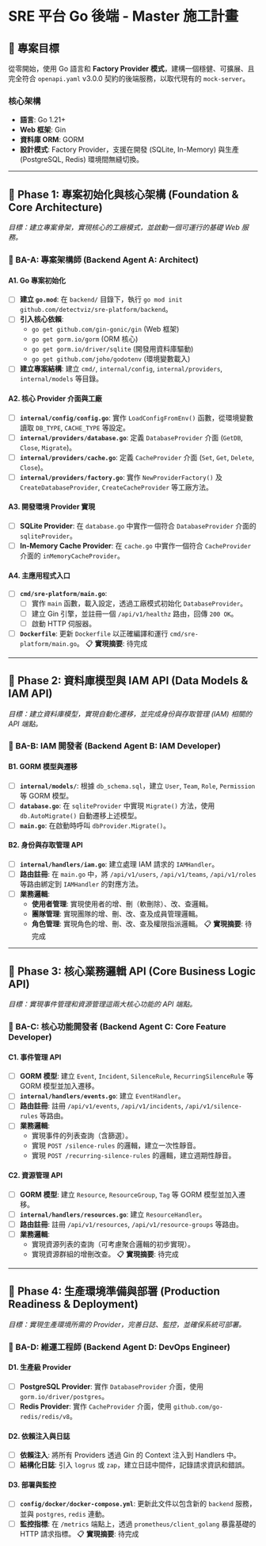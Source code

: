 # SRE 平台 Go 後端 - Master 施工計畫

## 🎯 專案目標
從零開始，使用 Go 語言和 **Factory Provider 模式**，建構一個穩健、可擴展、且完全符合 `openapi.yaml` v3.0.0 契約的後端服務，以取代現有的 `mock-server`。

### 核心架構
- **語言**: Go 1.21+
- **Web 框架**: Gin
- **資料庫 ORM**: GORM
- **設計模式**: Factory Provider，支援在開發 (SQLite, In-Memory) 與生產 (PostgreSQL, Redis) 環境間無縫切換。

---

## 🚀 Phase 1: 專案初始化與核心架構 (Foundation & Core Architecture)
*目標：建立專案骨架，實現核心的工廠模式，並啟動一個可運行的基礎 Web 服務。*

### 🤖 BA-A: 專案架構師 (Backend Agent A: Architect)

#### A1. Go 專案初始化
- [ ] **建立 `go.mod`**: 在 `backend/` 目錄下，執行 `go mod init github.com/detectviz/sre-platform/backend`。
- [ ] **引入核心依賴**:
  - `go get github.com/gin-gonic/gin` (Web 框架)
  - `go get gorm.io/gorm` (ORM 核心)
  - `go get gorm.io/driver/sqlite` (開發用資料庫驅動)
  - `go get github.com/joho/godotenv` (環境變數載入)
- [ ] **建立專案結構**: 建立 `cmd/`, `internal/config`, `internal/providers`, `internal/models` 等目錄。

#### A2. 核心 Provider 介面與工廠
- [ ] **`internal/config/config.go`**: 實作 `LoadConfigFromEnv()` 函數，從環境變數讀取 `DB_TYPE`, `CACHE_TYPE` 等設定。
- [ ] **`internal/providers/database.go`**: 定義 `DatabaseProvider` 介面 (`GetDB`, `Close`, `Migrate`)。
- [ ] **`internal/providers/cache.go`**: 定義 `CacheProvider` 介面 (`Set`, `Get`, `Delete`, `Close`)。
- [ ] **`internal/providers/factory.go`**: 實作 `NewProviderFactory()` 及 `CreateDatabaseProvider`, `CreateCacheProvider` 等工廠方法。

#### A3. 開發環境 Provider 實現
- [ ] **SQLite Provider**: 在 `database.go` 中實作一個符合 `DatabaseProvider` 介面的 `sqliteProvider`。
- [ ] **In-Memory Cache Provider**: 在 `cache.go` 中實作一個符合 `CacheProvider` 介面的 `inMemoryCacheProvider`。

#### A4. 主應用程式入口
- [ ] **`cmd/sre-platform/main.go`**:
  - [ ] 實作 `main` 函數，載入設定，透過工廠模式初始化 `DatabaseProvider`。
  - [ ] 建立 Gin 引擎，並註冊一個 `/api/v1/healthz` 路由，回傳 `200 OK`。
  - [ ] 啟動 HTTP 伺服器。
- [ ] **`Dockerfile`**: 更新 `Dockerfile` 以正確編譯和運行 `cmd/sre-platform/main.go`。
📋 **實現摘要**: 待完成

---

## 🚀 Phase 2: 資料庫模型與 IAM API (Data Models & IAM API)
*目標：建立資料庫模型，實現自動化遷移，並完成身份與存取管理 (IAM) 相關的 API 端點。*

### 🤖 BA-B: IAM 開發者 (Backend Agent B: IAM Developer)

#### B1. GORM 模型與遷移
- [ ] **`internal/models/`**: 根據 `db_schema.sql`，建立 `User`, `Team`, `Role`, `Permission` 等 GORM 模型。
- [ ] **`database.go`**: 在 `sqliteProvider` 中實現 `Migrate()` 方法，使用 `db.AutoMigrate()` 自動遷移上述模型。
- [ ] **`main.go`**: 在啟動時呼叫 `dbProvider.Migrate()`。

#### B2. 身份與存取管理 API
- [ ] **`internal/handlers/iam.go`**: 建立處理 IAM 請求的 `IAMHandler`。
- [ ] **路由註冊**: 在 `main.go` 中，將 `/api/v1/users`, `/api/v1/teams`, `/api/v1/roles` 等路由綁定到 `IAMHandler` 的對應方法。
- [ ] **業務邏輯**:
  - **使用者管理**: 實現使用者的增、刪（軟刪除）、改、查邏輯。
  - **團隊管理**: 實現團隊的增、刪、改、查及成員管理邏輯。
  - **角色管理**: 實現角色的增、刪、改、查及權限指派邏輯。
📋 **實現摘要**: 待完成

---

## 🚀 Phase 3: 核心業務邏輯 API (Core Business Logic API)
*目標：實現事件管理和資源管理這兩大核心功能的 API 端點。*

### 🤖 BA-C: 核心功能開發者 (Backend Agent C: Core Feature Developer)

#### C1. 事件管理 API
- [ ] **GORM 模型**: 建立 `Event`, `Incident`, `SilenceRule`, `RecurringSilenceRule` 等 GORM 模型並加入遷移。
- [ ] **`internal/handlers/events.go`**: 建立 `EventHandler`。
- [ ] **路由註冊**: 註冊 `/api/v1/events`, `/api/v1/incidents`, `/api/v1/silence-rules` 等路由。
- [ ] **業務邏輯**:
  - 實現事件的列表查詢（含篩選）。
  - 實現 `POST /silence-rules` 的邏輯，建立一次性靜音。
  - 實現 `POST /recurring-silence-rules` 的邏輯，建立週期性靜音。

#### C2. 資源管理 API
- [ ] **GORM 模型**: 建立 `Resource`, `ResourceGroup`, `Tag` 等 GORM 模型並加入遷移。
- [ ] **`internal/handlers/resources.go`**: 建立 `ResourceHandler`。
- [ ] **路由註冊**: 註冊 `/api/v1/resources`, `/api/v1/resource-groups` 等路由。
- [ ] **業務邏輯**:
  - 實現資源列表的查詢（可考慮聚合邏輯的初步實現）。
  - 實現資源群組的增刪改查。
📋 **實現摘要**: 待完成

---

## 🚀 Phase 4: 生產環境準備與部署 (Production Readiness & Deployment)
*目標：實現生產環境所需的 Provider，完善日誌、監控，並確保系統可部署。*

### 🤖 BA-D: 維運工程師 (Backend Agent D: DevOps Engineer)

#### D1. 生產級 Provider
- [ ] **PostgreSQL Provider**: 實作 `DatabaseProvider` 介面，使用 `gorm.io/driver/postgres`。
- [ ] **Redis Provider**: 實作 `CacheProvider` 介面，使用 `github.com/go-redis/redis/v8`。

#### D2. 依賴注入與日誌
- [ ] **依賴注入**: 將所有 Providers 透過 Gin 的 Context 注入到 Handlers 中。
- [ ] **結構化日誌**: 引入 `logrus` 或 `zap`，建立日誌中間件，記錄請求資訊和錯誤。

#### D3. 部署與監控
- [ ] **`config/docker/docker-compose.yml`**: 更新此文件以包含新的 `backend` 服務，並與 `postgres`, `redis` 連動。
- [ ] **監控指標**: 在 `/metrics` 端點上，透過 `prometheus/client_golang` 暴露基礎的 HTTP 請求指標。
📋 **實現摘要**: 待完成
